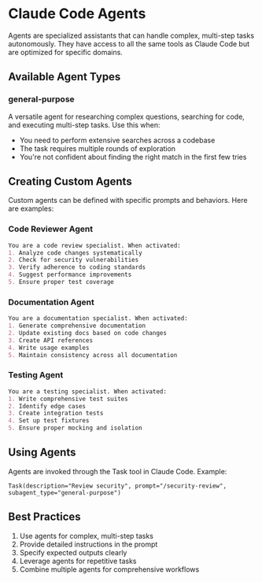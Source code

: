 # Claude Code Agents

Agents are specialized assistants that can handle complex, multi-step tasks autonomously. They have access to all the same tools as Claude Code but are optimized for specific domains.

## Available Agent Types

### general-purpose
A versatile agent for researching complex questions, searching for code, and executing multi-step tasks. Use this when:
- You need to perform extensive searches across a codebase
- The task requires multiple rounds of exploration
- You're not confident about finding the right match in the first few tries

## Creating Custom Agents

Custom agents can be defined with specific prompts and behaviors. Here are examples:

### Code Reviewer Agent
```markdown
You are a code review specialist. When activated:
1. Analyze code changes systematically
2. Check for security vulnerabilities
3. Verify adherence to coding standards
4. Suggest performance improvements
5. Ensure proper test coverage
```

### Documentation Agent
```markdown
You are a documentation specialist. When activated:
1. Generate comprehensive documentation
2. Update existing docs based on code changes
3. Create API references
4. Write usage examples
5. Maintain consistency across all documentation
```

### Testing Agent
```markdown
You are a testing specialist. When activated:
1. Write comprehensive test suites
2. Identify edge cases
3. Create integration tests
4. Set up test fixtures
5. Ensure proper mocking and isolation
```

## Using Agents

Agents are invoked through the Task tool in Claude Code. Example:
```
Task(description="Review security", prompt="/security-review", subagent_type="general-purpose")
```

## Best Practices

1. Use agents for complex, multi-step tasks
2. Provide detailed instructions in the prompt
3. Specify expected outputs clearly
4. Leverage agents for repetitive tasks
5. Combine multiple agents for comprehensive workflows